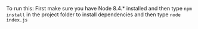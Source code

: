 To run this: First make sure you have Node 8.4.* installed and then type `npm install` in the project folder to install dependencies and then type `node index.js`